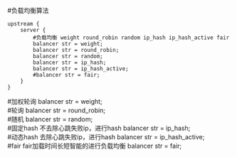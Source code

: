 #负载均衡算法
````
upstream {
    server {
        #负载均衡 weight round_robin random ip_hash ip_hash_active fair
        balancer str = weight;
        balancer str = round_robin;
        balancer str = random;
        balancer str = ip_hash;
        balancer str = ip_hash_active;
        #balancer str = fair;
    }
}
````
#加权轮询
balancer str = weight;  
#轮询
balancer str = round_robin;  
#随机
balancer str = random;  
#固定hash  不去除心跳失败ip，进行hash
balancer str = ip_hash;  
#动态hash  去除心跳失败ip，进行hash
balancer str = ip_hash_active;  
#fair fair加载时间长短智能的进行负载均衡
balancer str = fair;  